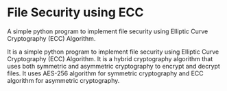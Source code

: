 # File Security using ECC
A simple python program to implement file security using Elliptic Curve Cryptography (ECC) Algorithm.

It is a simple python program to implement file security using Elliptic Curve Cryptography (ECC) Algorithm. It is a hybrid cryptography algorithm that uses both symmetric and asymmetric cryptography to encrypt and decrypt files. It uses AES-256 algorithm for symmetric cryptography and ECC algorithm for asymmetric cryptography.